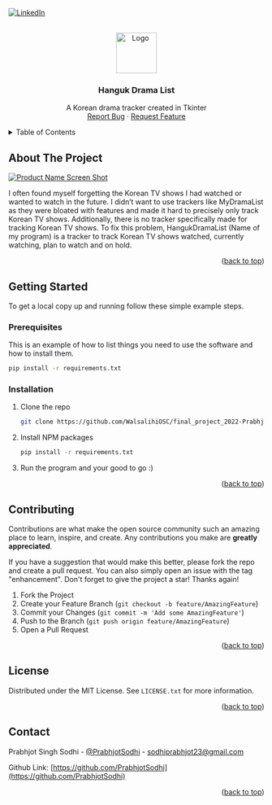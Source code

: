 <a name="readme-top"></a>

<!-- PROJECT SHIELDS -->
<!--
*** I'm using markdown "reference style" links for readability.
*** Reference links are enclosed in brackets [ ] instead of parentheses ( ).
*** See the bottom of this document for the declaration of the reference variables
*** for contributors-url, forks-url, etc. This is an optional, concise syntax you may use.
*** https://www.markdownguide.org/basic-syntax/#reference-style-links
-->
[![LinkedIn][linkedin-shield]][linkedin-url]


<!-- PROJECT LOGO -->
<br />
<div align="center">
  <a href="https://github.com/WalsalihiOSC/final_project_2022-PrabhjotSodhi">
    <img src="images/logo.png" alt="Logo" width="80" height="80">
  </a>

<h3 align="center">Hanguk Drama List</h3>

  <p align="center">
    A Korean drama tracker created in Tkinter
    <br />
    <a href="https://github.com/github_username/repo_name/issues">Report Bug</a>
    ·
    <a href="https://github.com/github_username/repo_name/issues">Request Feature</a>
  </p>
</div>

<!-- TABLE OF CONTENTS -->
<details>
  <summary>Table of Contents</summary>
  <ol>
    <li>
      <a href="#about-the-project">About The Project</a>
    </li>
    <li>
      <a href="#getting-started">Getting Started</a>
      <ul>
        <li><a href="#prerequisites">Prerequisites</a></li>
        <li><a href="#installation">Installation</a></li>
      </ul>
    </li>
    <li><a href="#contributing">Contributing</a></li>
    <li><a href="#license">License</a></li>
    <li><a href="#contact">Contact</a></li>
  </ol>
</details>



<!-- ABOUT THE PROJECT -->
## About The Project

[![Product Name Screen Shot][product-screenshot]]()

I often found myself forgetting the Korean TV shows I had watched or wanted to watch in the future. I didn’t want to use trackers like MyDramaList as they were bloated with features and made it hard to precisely only track Korean TV shows. Additionally, there is no tracker specifically made for tracking Korean TV shows. To fix this problem, HangukDramaList (Name of my program) is a tracker to track Korean TV shows watched, currently watching, plan to watch and on hold.

<p align="right">(<a href="#readme-top">back to top</a>)</p>


<!-- GETTING STARTED -->
## Getting Started

To get a local copy up and running follow these simple example steps.

### Prerequisites

This is an example of how to list things you need to use the software and how to install them.
  ```sh
  pip install -r requirements.txt
  ```

### Installation

1. Clone the repo
   ```sh
   git clone https://github.com/WalsalihiOSC/final_project_2022-PrabhjotSodhi.git
   ```
2. Install NPM packages
   ```sh
   pip install -r requirements.txt
   ```
3. Run the program and your good to go :)

<p align="right">(<a href="#readme-top">back to top</a>)</p>

<!-- CONTRIBUTING -->
## Contributing

Contributions are what make the open source community such an amazing place to learn, inspire, and create. Any contributions you make are **greatly appreciated**.

If you have a suggestion that would make this better, please fork the repo and create a pull request. You can also simply open an issue with the tag "enhancement".
Don't forget to give the project a star! Thanks again!

1. Fork the Project
2. Create your Feature Branch (`git checkout -b feature/AmazingFeature`)
3. Commit your Changes (`git commit -m 'Add some AmazingFeature'`)
4. Push to the Branch (`git push origin feature/AmazingFeature`)
5. Open a Pull Request

<p align="right">(<a href="#readme-top">back to top</a>)</p>



<!-- LICENSE -->
## License

Distributed under the MIT License. See `LICENSE.txt` for more information.

<p align="right">(<a href="#readme-top">back to top</a>)</p>



<!-- CONTACT -->
## Contact

Prabhjot Singh Sodhi - [@PrabhjotSodhi](https://www.instagram.com/prabhjotsodhi/?hl=en) - sodhiprabhjot23@gmail.com

Github Link: [https://github.com/PrabhjotSodhi](https://github.com/PrabhjotSodhi)

<p align="right">(<a href="#readme-top">back to top</a>)</p>

<!-- MARKDOWN LINKS & IMAGES -->
<!-- https://www.markdownguide.org/basic-syntax/#reference-style-links -->
[linkedin-shield]: https://img.shields.io/badge/-LinkedIn-black.svg?style=for-the-badge&logo=linkedin&colorB=555
[linkedin-url]: https://linkedin.com/in/https://www.linkedin.com/in/prabhjot-singh-sodhi-7499491bb/
[product-screenshot]: https://i.imgur.com/38dcOai.png